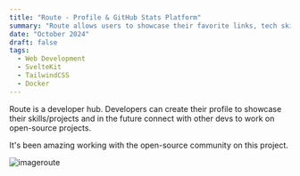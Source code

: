 ```yaml
---
title: "Route - Profile & GitHub Stats Platform"
summary: "Route allows users to showcase their favorite links, tech skills, GitHub stats, and even their Spotify account in a sleek profile."
date: "October 2024"
draft: false
tags:
  - Web Development
  - SvelteKit
  - TailwindCSS
  - Docker
---
```


Route is a developer hub. Developers can create their profile to showcase their skills/projects and in the future connect with other devs to work on open-source projects.

It's been amazing working with the open-source community on this project.

![imageroute](https://i.imgur.com/mSXJ4E3.png)
